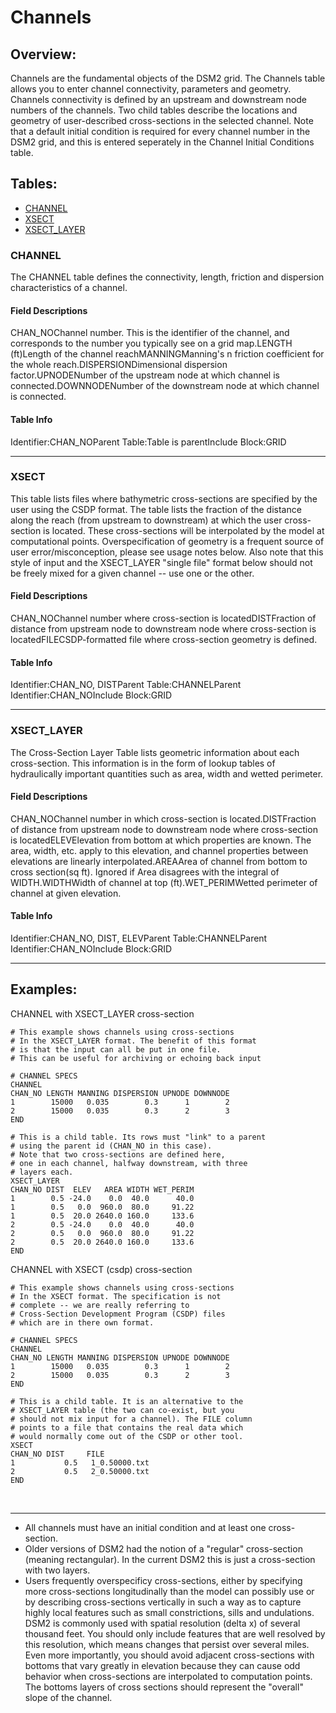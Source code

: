 # Channels

## Overview:

Channels are the fundamental objects of the DSM2 grid. The Channels
table allows you to enter channel connectivity, parameters and geometry.
Channels connectivity is defined by an upstream and downstream node
numbers of the channels. Two child tables describe the locations and
geometry of user-described cross-sections in the selected channel. Note
that a default initial condition is required for every channel number in
the DSM2 grid, and this is entered seperately in the Channel Initial
Conditions table.

  

## Tables:

-   [CHANNEL](#CHANNEL)
-   [XSECT](#XSECT)
-   [XSECT_LAYER](#XSECT_LAYER)

  

### CHANNEL

The CHANNEL table defines the connectivity, length, friction and
dispersion characteristics of a channel.

#### Field Descriptions

CHAN_NOChannel number. This is the identifier of the channel, and
corresponds to the number you typically see on a grid map.LENGTH
(ft)Length of the channel reachMANNINGManning's n friction coefficient
for the whole reach.DISPERSIONDimensional dispersion factor.UPNODENumber
of the upstream node at which channel is connected.DOWNNODENumber of the
downstream node at which channel is connected.

#### Table Info

Identifier:CHAN_NOParent Table:Table is parentInclude Block:GRID

------------------------------------------------------------------------

  

### XSECT

This table lists files where bathymetric cross-sections are specified by
the user using the CSDP format. The table lists the fraction of the
distance along the reach (from upstream to downstream) at which the user
cross-section is located. These cross-sections will be interpolated by
the model at computational points. Overspecification of geometry is a
frequent source of user error/misconception, please see usage
notes below. Also note that this style of input and the XSECT_LAYER
"single file" format below should not be freely mixed for a given
channel -- use one or the other.

#### Field Descriptions

CHAN_NOChannel number where cross-section is locatedDISTFraction of
distance from upstream node to downstream node where cross-section is
locatedFILECSDP-formatted file where cross-section geometry is defined.

#### Table Info

Identifier:CHAN_NO, DISTParent Table:CHANNELParent
Identifier:CHAN_NOInclude Block:GRID

------------------------------------------------------------------------

  

### XSECT_LAYER

The Cross-Section Layer Table lists geometric information about each
cross-section. This information is in the form of lookup tables of
hydraulically important quantities such as area, width and wetted
perimeter.

#### Field Descriptions

CHAN_NOChannel number in which cross-section is located.DISTFraction of
distance from upstream node to downstream node where cross-section is
locatedELEVElevation from bottom at which properties are known. The
area, width, etc. apply to this elevation, and channel properties
between elevations are linearly interpolated.AREAArea of channel from
bottom to cross section(sq ft). Ignored if Area disagrees with the
integral of WIDTH.WIDTHWidth of channel at top (ft).WET_PERIMWetted
perimeter of channel at given elevation.

#### Table Info

Identifier:CHAN_NO, DIST, ELEVParent Table:CHANNELParent
Identifier:CHAN_NOInclude Block:GRID

------------------------------------------------------------------------

  

## Examples:

  

CHANNEL with XSECT_LAYER cross-section

    # This example shows channels using cross-sections
    # In the XSECT_LAYER format. The benefit of this format
    # is that the input can all be put in one file.
    # This can be useful for archiving or echoing back input

    # CHANNEL SPECS
    CHANNEL
    CHAN_NO LENGTH MANNING DISPERSION UPNODE DOWNNODE
    1        15000   0.035        0.3      1        2 
    2        15000   0.035        0.3      2        3
    END

    # This is a child table. Its rows must "link" to a parent
    # using the parent id (CHAN_NO in this case).
    # Note that two cross-sections are defined here,
    # one in each channel, halfway downstream, with three
    # layers each. 
    XSECT_LAYER
    CHAN_NO DIST  ELEV   AREA WIDTH WET_PERIM
    1        0.5 -24.0    0.0  40.0      40.0 
    1        0.5   0.0  960.0  80.0     91.22 
    1        0.5  20.0 2640.0 160.0     133.6 
    2        0.5 -24.0    0.0  40.0      40.0 
    2        0.5   0.0  960.0  80.0     91.22 
    2        0.5  20.0 2640.0 160.0     133.6 
    END

CHANNEL with XSECT (csdp) cross-section

    # This example shows channels using cross-sections
    # In the XSECT format. The specification is not 
    # complete -- we are really referring to 
    # Cross-Section Development Program (CSDP) files
    # which are in there own format.

    # CHANNEL SPECS
    CHANNEL
    CHAN_NO LENGTH MANNING DISPERSION UPNODE DOWNNODE
    1        15000   0.035        0.3      1        2 
    2        15000   0.035        0.3      2        3
    END

    # This is a child table. It is an alternative to the 
    # XSECT_LAYER table (the two can co-exist, but you 
    # should not mix input for a channel). The FILE column
    # points to a file that contains the real data which
    # would normally come out of the CSDP or other tool.
    XSECT
    CHAN_NO DIST     FILE
    1           0.5   1_0.50000.txt
    2           0.5   2_0.50000.txt
    END

   
  

------------------------------------------------------------------------

-   All channels must have an initial condition and at least one
    cross-section.
-   Older versions of DSM2 had the notion of a "regular" cross-section
    (meaning rectangular). In the current DSM2 this is just a
    cross-section with two layers.
-   Users frequently overspecificy cross-sections, either by specifying
    more cross-sections longitudinally than the model can possibly use
    or by describing cross-sections vertically in such a way as to
    capture highly local features such as small constrictions, sills and
    undulations. DSM2 is commonly used with spatial resolution (delta x)
    of several thousand feet. You should only include features that are
    well resolved by this resolution, which means changes that persist
    over several miles. Even more importantly, you should avoid adjacent
    cross-sections with bottoms that vary greatly in elevation because
    they can cause odd behavior when cross-sections are interpolated to
    computation points. The bottoms layers of cross sections should
    represent the "overall" slope of the channel.

  
  
